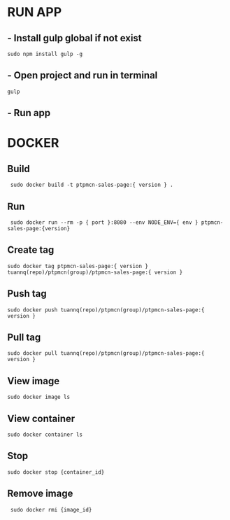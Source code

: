 # RUN APP 
## - Install gulp global if not exist
```
sudo npm install gulp -g
```
## - Open project and run in terminal 
```
gulp
```
## - Run app

# DOCKER
## Build 
```
 sudo docker build -t ptpmcn-sales-page:{ version } .
```
 ## Run 
```
 sudo docker run --rm -p { port }:8080 --env NODE_ENV={ env } ptpmcn-sales-page:{version}
 ```
 ## Create tag
 ```
 sudo docker tag ptpmcn-sales-page:{ version } tuannq(repo)/ptpmcn(group)/ptpmcn-sales-page:{ version }
 ```
 ## Push tag
 ```
 sudo docker push tuannq(repo)/ptpmcn(group)/ptpmcn-sales-page:{ version }
 ```
 ## Pull tag
 ```
 sudo docker pull tuannq(repo)/ptpmcn(group)/ptpmcn-sales-page:{ version }
 ```
 ## View image 
 ```
 sudo docker image ls
 ```
 ## View container
 ```
 sudo docker container ls
 ```
 ## Stop
 ```
 sudo docker stop {container_id}
 ```
 ## Remove image
 ```
  sudo docker rmi {image_id}
 ```
